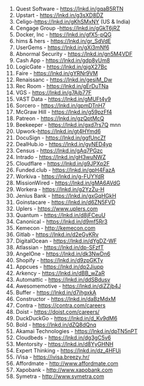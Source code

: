 1. Quest Software - https://Inkd.in/gqaB5RTN
2. Upstart - https://lnkd.in/g3sXD8DZ
3. Celigo-https://lnkd.in/gKhSMxNY (US & India)
4. Cengage Group -https://lnkd.in/gGkT6jRZ
5. Docker, Inc - https://lnkd.in/gfX5-pQG
6. hims & hers - https://lnkd.in/gr_SdVdE
7. UserGems - https://lnkd.in/gXi3mNf6
8. Abnormal Security - https://lnkd.in/gn5M4VDF
9. Cash App - https://lnkd.in/gdp8yUm8
10. LogicGate - https://lnkd.in/gjgX27Bc
11. Faire - https://lnkd.in/gYRNr9VM
12. Renaissanc - https://lnkd.in/gesiM_Dw
13. Rec Room - https://lnkd.in/gErDuTNa
14. VGS - https://lnkd.in/g7Ajb77F
15. VAST Data - https://lnkd.in/gMUFt4y9
16. Sorcero - https://lnkd.in/gpmDTnH7
17. McGraw Hill - https://lnkd.in/g59pzFf4
18. Patreon - https://lnkd.in/gzQptMcQ
19. Beekeeper - https://lnkd.in/gxd7rs7Q mnn
20. Upwork-https://lnkd.in/gt4HYmd6
21. DocuSign - https://lnkd.in/ggfUncZf
22. DealHub.io - https://lnkd.in/gyNED4yp
23. Census - https://lnkd.in/gAq7PGzc
24. Intrado - https://lnkd.in/gH3wuNWZ
25. Cloudflare - https://lnkd.in/g9JPXp2F
26. Funded.club - https://lnkd.in/gpH4FazA
27. Workiva - https://lnkd.in/g-FUYYdR
28. MissionWired - https://lnkd.in/gMA6AVdG
29. Workera - https://lnkd.in/g2YzZu-H
30. Jenius Bank - https://lnkd.in/gxGqHGkH
31. Goinstacare - https://lnkd.in/d6ZN5FVD
32. Uplers - https://www.uplers.com
33. Quantum - https://lnkd.in/d8jFCeuU
34. Canonical - https://lnkd.in/d9mf5Rr3
35. Kemecon - http://kemecon.com
36. Gitlab - https://lnkd.in/d2eGyKRv
37. DigitalOcean - https://lnkd.in/dYgDZ-WF
38. Atlassian - https://lnkd.in/dp-SFzfT
39. AngelOne - https://lnkd.in/dk3NwDn6
40. Shopify - https://lnkd.in/d9zpGKTy
41. Appcues - https://lnkd.in/dp2Jiupp
42. Arkency - https://lnkd.in/dBB_wZaR
43. Automattic - https://lnkd.in/ddSBdusv
44. Awesomemotive - https://lnkd.in/diZZjb4J
45. Buffer - https://lnkd.in/d7ihgxkA
46. Constructor - https://lnkd.in/daBzMdxM
47. Contra - https://contra.com/careers
48. Doist - https://doist.com/careers/
49. DuckDuckGo - https://lnkd.in/d_Kv9dM6
50. Bold - https://lnkd.in/dZQ8dQnq
51. Akamai Technologies - https://lnkd.in/dpTN5nPT
52. Cloudbeds - https://lnkd.in/dg3gC5v6
53. Mentorsity - https://lnkd.in/d8YyGHNH
54. Expert Thinking - https://lnkd.in/dz_4HFUi
55. iVisa - https://ivisa.breezy.hr/
56. Affordmate - http://www.affordmate.com
57. Xapobank - http://www.xapobank.com
58. Symetra - http://www.symetra.com
